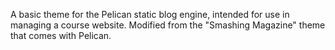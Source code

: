 A basic theme for the Pelican static blog engine, intended for use in
managing a course website.  Modified from the "Smashing Magazine"
theme that comes with Pelican.
